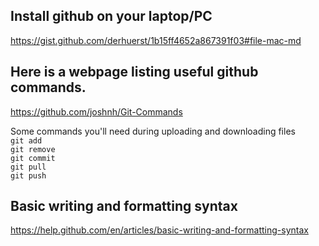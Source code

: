 ## Install github on your laptop/PC 
https://gist.github.com/derhuerst/1b15ff4652a867391f03#file-mac-md

## Here is a webpage listing useful github commands.
https://github.com/joshnh/Git-Commands

Some commands you'll need during uploading and downloading files <br>
`git add`<br>
`git remove`<br>
`git commit`<br>
`git pull`<br>
`git push`<br>

## Basic writing and formatting syntax
https://help.github.com/en/articles/basic-writing-and-formatting-syntax
